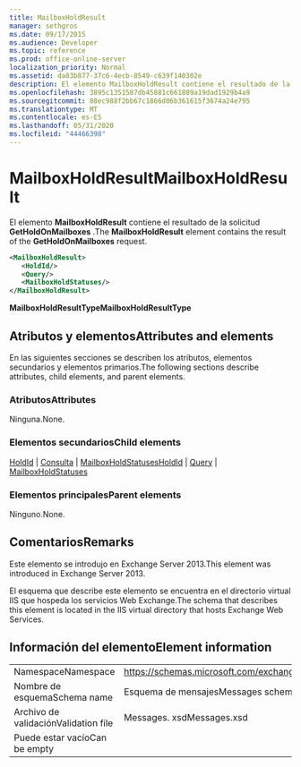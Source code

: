 ```yaml
---
title: MailboxHoldResult
manager: sethgros
ms.date: 09/17/2015
ms.audience: Developer
ms.topic: reference
ms.prod: office-online-server
localization_priority: Normal
ms.assetid: da03b877-37c6-4ecb-8549-c639f140302e
description: El elemento MailboxHoldResult contiene el resultado de la solicitud GetHoldOnMailboxes.
ms.openlocfilehash: 3895c1351587db45881c661809a19dad1929b4a9
ms.sourcegitcommit: 88ec988f2bb67c1866d06b361615f3674a24e795
ms.translationtype: MT
ms.contentlocale: es-ES
ms.lasthandoff: 05/31/2020
ms.locfileid: "44466398"
---
```

# <a name="mailboxholdresult"></a><span data-ttu-id="f44f3-103">MailboxHoldResult</span><span class="sxs-lookup"><span data-stu-id="f44f3-103">MailboxHoldResult</span></span>

<span data-ttu-id="f44f3-104">El elemento **MailboxHoldResult** contiene el resultado de la solicitud **GetHoldOnMailboxes** .</span><span class="sxs-lookup"><span data-stu-id="f44f3-104">The **MailboxHoldResult** element contains the result of the **GetHoldOnMailboxes** request.</span></span> 
  
```XML
<MailboxHoldResult>
   <HoldId/>
   <Query/>
   <MailboxHoldStatuses/>
</MailboxHoldResult>
```

<span data-ttu-id="f44f3-105">**MailboxHoldResultType**</span><span class="sxs-lookup"><span data-stu-id="f44f3-105">**MailboxHoldResultType**</span></span>

## <a name="attributes-and-elements"></a><span data-ttu-id="f44f3-106">Atributos y elementos</span><span class="sxs-lookup"><span data-stu-id="f44f3-106">Attributes and elements</span></span>

<span data-ttu-id="f44f3-107">En las siguientes secciones se describen los atributos, elementos secundarios y elementos primarios.</span><span class="sxs-lookup"><span data-stu-id="f44f3-107">The following sections describe attributes, child elements, and parent elements.</span></span>
  
### <a name="attributes"></a><span data-ttu-id="f44f3-108">Atributos</span><span class="sxs-lookup"><span data-stu-id="f44f3-108">Attributes</span></span>

<span data-ttu-id="f44f3-109">Ninguna.</span><span class="sxs-lookup"><span data-stu-id="f44f3-109">None.</span></span>
  
### <a name="child-elements"></a><span data-ttu-id="f44f3-110">Elementos secundarios</span><span class="sxs-lookup"><span data-stu-id="f44f3-110">Child elements</span></span>

<span data-ttu-id="f44f3-111">[HoldId](holdid.md)  |  [Consulta](query.md)  |  [MailboxHoldStatuses](mailboxholdstatuses.md)</span><span class="sxs-lookup"><span data-stu-id="f44f3-111">[HoldId](holdid.md) | [Query](query.md) | [MailboxHoldStatuses](mailboxholdstatuses.md)</span></span>
  
### <a name="parent-elements"></a><span data-ttu-id="f44f3-112">Elementos principales</span><span class="sxs-lookup"><span data-stu-id="f44f3-112">Parent elements</span></span>

<span data-ttu-id="f44f3-113">Ninguno.</span><span class="sxs-lookup"><span data-stu-id="f44f3-113">None.</span></span>
  
## <a name="remarks"></a><span data-ttu-id="f44f3-114">Comentarios</span><span class="sxs-lookup"><span data-stu-id="f44f3-114">Remarks</span></span>

<span data-ttu-id="f44f3-115">Este elemento se introdujo en Exchange Server 2013.</span><span class="sxs-lookup"><span data-stu-id="f44f3-115">This element was introduced in Exchange Server 2013.</span></span>
  
<span data-ttu-id="f44f3-116">El esquema que describe este elemento se encuentra en el directorio virtual IIS que hospeda los servicios Web Exchange.</span><span class="sxs-lookup"><span data-stu-id="f44f3-116">The schema that describes this element is located in the IIS virtual directory that hosts Exchange Web Services.</span></span>
  
## <a name="element-information"></a><span data-ttu-id="f44f3-117">Información del elemento</span><span class="sxs-lookup"><span data-stu-id="f44f3-117">Element information</span></span>

|||
|:-----|:-----|
|<span data-ttu-id="f44f3-118">Namespace</span><span class="sxs-lookup"><span data-stu-id="f44f3-118">Namespace</span></span>  <br/> |https://schemas.microsoft.com/exchange/services/2006/messages  <br/> |
|<span data-ttu-id="f44f3-119">Nombre de esquema</span><span class="sxs-lookup"><span data-stu-id="f44f3-119">Schema name</span></span>  <br/> |<span data-ttu-id="f44f3-120">Esquema de mensajes</span><span class="sxs-lookup"><span data-stu-id="f44f3-120">Messages schema</span></span>  <br/> |
|<span data-ttu-id="f44f3-121">Archivo de validación</span><span class="sxs-lookup"><span data-stu-id="f44f3-121">Validation file</span></span>  <br/> |<span data-ttu-id="f44f3-122">Messages. xsd</span><span class="sxs-lookup"><span data-stu-id="f44f3-122">Messages.xsd</span></span>  <br/> |
|<span data-ttu-id="f44f3-123">Puede estar vacío</span><span class="sxs-lookup"><span data-stu-id="f44f3-123">Can be empty</span></span>  <br/> ||
   

